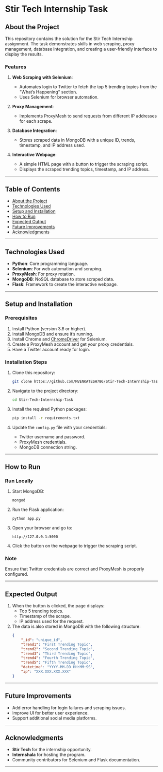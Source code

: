 # Stir Tech Internship Task

## About the Project
This repository contains the solution for the Stir Tech Internship assignment. The task demonstrates skills in web scraping, proxy management, database integration, and creating a user-friendly interface to display the results.

### Features
1. **Web Scraping with Selenium**:
   - Automates login to Twitter to fetch the top 5 trending topics from the "What’s Happening" section.
   - Uses Selenium for browser automation.

2. **Proxy Management**:
   - Implements ProxyMesh to send requests from different IP addresses for each scrape.

3. **Database Integration**:
   - Stores scraped data in MongoDB with a unique ID, trends, timestamp, and IP address used.

4. **Interactive Webpage**:
   - A simple HTML page with a button to trigger the scraping script.
   - Displays the scraped trending topics, timestamp, and IP address.

---

## Table of Contents
- [About the Project](#about-the-project)
- [Technologies Used](#technologies-used)
- [Setup and Installation](#setup-and-installation)
- [How to Run](#how-to-run)
- [Expected Output](#expected-output)
- [Future Improvements](#future-improvements)
- [Acknowledgments](#acknowledgments)

---

## Technologies Used
- **Python**: Core programming language.
- **Selenium**: For web automation and scraping.
- **ProxyMesh**: For proxy rotation.
- **MongoDB**: NoSQL database to store scraped data.
- **Flask**: Framework to create the interactive webpage.

---

## Setup and Installation

### Prerequisites
1. Install Python (version 3.8 or higher).
2. Install MongoDB and ensure it’s running.
3. Install Chrome and [ChromeDriver](https://chromedriver.chromium.org/downloads) for Selenium.
4. Create a ProxyMesh account and get your proxy credentials.
5. Have a Twitter account ready for login.

### Installation Steps
1. Clone this repository:
   ```bash
   git clone https://github.com/MVENKATESH786/Stir-Tech-Internship-Task.git
   ```
   
2. Navigate to the project directory:
   ```bash
   cd Stir-Tech-Internship-Task
   ```

3. Install the required Python packages:
   ```bash
   pip install -r requirements.txt
   ```

4. Update the `config.py` file with your credentials:
   - Twitter username and password.
   - ProxyMesh credentials.
   - MongoDB connection string.

---

## How to Run

### Run Locally
1. Start MongoDB:
   ```bash
   mongod
   ```

2. Run the Flask application:
   ```bash
   python app.py
   ```

3. Open your browser and go to:
   ```
   http://127.0.0.1:5000
   ```

4. Click the button on the webpage to trigger the scraping script.

### Note
Ensure that Twitter credentials are correct and ProxyMesh is properly configured.

---

## Expected Output
1. When the button is clicked, the page displays:
   - Top 5 trending topics.
   - Timestamp of the scrape.
   - IP address used for the request.
2. The data is also stored in MongoDB with the following structure:
   ```json
   {
       "_id": "unique_id",
       "trend1": "First Trending Topic",
       "trend2": "Second Trending Topic",
       "trend3": "Third Trending Topic",
       "trend4": "Fourth Trending Topic",
       "trend5": "Fifth Trending Topic",
       "datetime": "YYYY-MM-DD HH:MM:SS",
       "ip": "XXX.XXX.XXX.XXX"
   }
   ```

---

## Future Improvements
- Add error handling for login failures and scraping issues.
- Improve UI for better user experience.
- Support additional social media platforms.

---

## Acknowledgments
- **Stir Tech** for the internship opportunity.
- **Internshala** for hosting the program.
- Community contributors for Selenium and Flask documentation.

---


